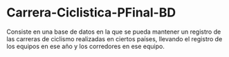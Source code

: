 # Carrera-Ciclistica-PFinal-BD
Consiste en una base de datos en la que se pueda mantener un registro de las carreras de ciclismo realizadas en ciertos países, llevando el registro de los equipos en ese año y los corredores en ese equipo.
